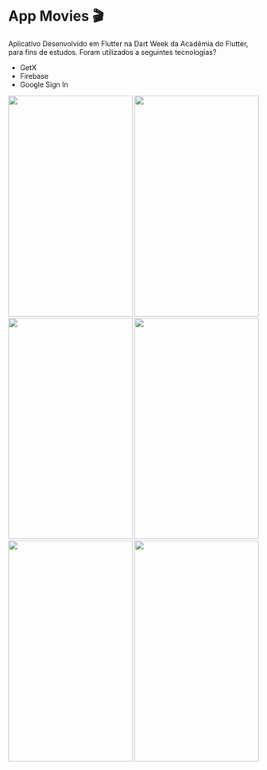 # App Movies :clapper:
Aplicativo Desenvolvido em Flutter na Dart Week da Acadêmia do Flutter, para fins de estudos.
Foram utilizados a seguintes tecnologias?
- GetX
- Firebase
- Google Sign In


<p align="center">
   <img width="250" height="444" src="https://user-images.githubusercontent.com/86168060/187931088-69b1d451-b48c-4fcf-8ed1-58376a7d2384.png">
    <img width="250" height="444" src="https://user-images.githubusercontent.com/86168060/187931178-03fb4be8-6c7a-40e4-9793-6fe607c95900.png">
    <img width="250" height="444" src="https://user-images.githubusercontent.com/86168060/187931188-16af0241-d8e5-4418-9ed9-fc563a8a7242.png">
    <img width="250" height="444" src="https://user-images.githubusercontent.com/86168060/187931211-da4802d6-7003-421d-a793-ba74b6e865ca.png">
   <img width="250" height="444" src="https://user-images.githubusercontent.com/86168060/187931194-04c97644-ab12-43b8-a12d-19579d94c5fe.png">
   <img width="250" height="444" src="https://user-images.githubusercontent.com/86168060/187931199-a82ae68d-ddde-4cba-80b3-420ef13e485a.png">

</p>



